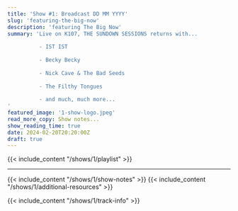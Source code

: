 ```yaml
---
title: 'Show #1: Broadcast DD MM YYYY'
slug: 'featuring-the-big-now'
description: 'featuring The Big Now'
summary: 'Live on K107, THE SUNDOWN SESSIONS returns with...
 
          - IST IST
                    
          - Becky Becky 
          
          - Nick Cave & The Bad Seeds
          
          - The Filthy Tongues
          
          - and much, much more...
'
featured_image: '1-show-logo.jpeg'
read_more_copy: Show notes...
show_reading_time: true
date: 2024-02-20T20:20:00Z
draft: true
---
```

{{< include_content "/shows/1/playlist" >}}

---

{{< include_content "/shows/1/show-notes" >}}
{{< include_content "/shows/1/additional-resources" >}}




{{< include_content "/shows/1/track-info" >}}


